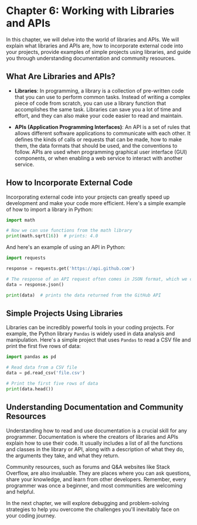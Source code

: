 # Chapter 6: Working with Libraries and APIs

In this chapter, we will delve into the world of libraries and APIs. We will explain what libraries and APIs are, how to incorporate external code into your projects, provide examples of simple projects using libraries, and guide you through understanding documentation and community resources.

## What Are Libraries and APIs?

- **Libraries**: In programming, a library is a collection of pre-written code that you can use to perform common tasks. Instead of writing a complex piece of code from scratch, you can use a library function that accomplishes the same task. Libraries can save you a lot of time and effort, and they can also make your code easier to read and maintain.

- **APIs (Application Programming Interfaces)**: An API is a set of rules that allows different software applications to communicate with each other. It defines the kinds of calls or requests that can be made, how to make them, the data formats that should be used, and the conventions to follow. APIs are used when programming graphical user interface (GUI) components, or when enabling a web service to interact with another service.

## How to Incorporate External Code

Incorporating external code into your projects can greatly speed up development and make your code more efficient. Here's a simple example of how to import a library in Python:

```python
import math

# Now we can use functions from the math library
print(math.sqrt(16))  # prints: 4.0
```

And here's an example of using an API in Python:

```python
import requests

response = requests.get('https://api.github.com')

# The response of an API request often comes in JSON format, which we can convert to a Python dictionary using .json()
data = response.json()

print(data)  # prints the data returned from the GitHub API
```

## Simple Projects Using Libraries

Libraries can be incredibly powerful tools in your coding projects. For example, the Python library `Pandas` is widely used in data analysis and manipulation. Here's a simple project that uses `Pandas` to read a CSV file and print the first five rows of data:

```python
import pandas as pd

# Read data from a CSV file
data = pd.read_csv('file.csv')

# Print the first five rows of data
print(data.head())
```

## Understanding Documentation and Community Resources

Understanding how to read and use documentation is a crucial skill for any programmer. Documentation is where the creators of libraries and APIs explain how to use their code. It usually includes a list of all the functions and classes in the library or API, along with a description of what they do, the arguments they take, and what they return.

Community resources, such as forums and Q&A websites like Stack Overflow, are also invaluable. They are places where you can ask questions, share your knowledge, and learn from other developers. Remember, every programmer was once a beginner, and most communities are welcoming and helpful.

In the next chapter, we will explore debugging and problem-solving strategies to help you overcome the challenges you'll inevitably face on your coding journey.
